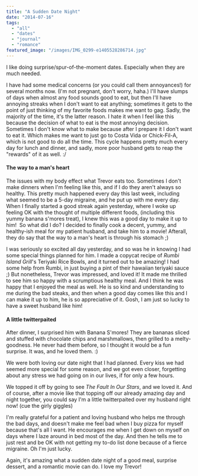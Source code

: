 ```yaml
---
title: "A Sudden Date Night"
date: "2014-07-16"
tags:
  - "all"
  - "dates"
  - "journal"
  - "romance"
featured_image: "/images/IMG_0299-e1405528286714.jpg"
---
```


I like doing surprise/spur-of-the-moment dates. Especially when they are much needed.

I have had some medical concerns (or you could call them annoyances!) for several months now. (I'm not pregnant, don't worry, haha.) I'll have slumps of days when almost any food sounds good to eat, but then I'll have annoying streaks when I don't want to eat anything; sometimes it gets to the point of just thinking of my favorite foods makes me want to gag. Sadly, the majority of the time, it's the latter reason. I hate it when I feel like this because the decision of what to eat is the most annoying decision. Sometimes I don't know what to make because after I prepare it I don't want to eat it. Which makes me want to just go to Costa Vida or Chick-Fil-A, which is not good to do all the time. This cycle happens pretty much every day for lunch and dinner, and sadly, more poor husband gets to reap the "rewards" of it as well. :/

#### The way to a man's heart

The issues with my body effect what Trevor eats too. Sometimes I don't make dinners when I'm feeling like this, and if I do they aren't always so healthy. This pretty much happened every day this last week, including what seemed to be a 5-day migraine, and he put up with me every day. When I finally started a good streak again yesterday, where I woke up feeling OK with the thought of multiple different foods, (including this yummy banana s'mores treat), I knew this was a good day to make it up to him!  So what did I do? I decided to finally cook a decent, yummy, and healthy-ish meal for my patient husband, and take him to a movie! Afterall, they do say that the way to a man's heart is through his stomach ;)

I was seriously so excited all day yesterday, and so was he in knowing I had some special things planned for him. I made a copycat recipe of _Rumbi Island Grill_'s Teriyaki Rice Bowls, and it turned out to be amazing! I had some help from Rumbi, in just buying a pint of their hawaiian teriyaki sauce ;) But nonetheless, Trevor was impressed, and loved it! It made me thrilled to see him so happy with a scrumptious healthy meal. And I think he was happy that I enjoyed the meal as well. He is so kind and understanding to me during the bad steaks, and then when a good day comes like this and I can make it up to him, he is so appreciative of it. Gosh, I am just so lucky to have a sweet husband like him!

#### A little twitterpaited

After dinner, I surprised him with Banana S'mores! They are bananas sliced and stuffed with chocolate chips and marshmallows, then grilled to a melty-goodness. He never had them before, so I thought it would be a fun surprise. It was, and he loved them. :)

We were both loving our date night that I had planned. Every kiss we had seemed more special for some reason, and we got even closer, forgetting about any stress we had going on in our lives, if for only a few hours.

We topped it off by going to see _The Fault In Our Stars_, and we loved it. And of course, after a movie like that topping off our already amazing day and night together, you could say I'm a little twitterpaited over my husband right now! (cue the girly giggles)

I'm really grateful for a patient and loving husband who helps me through the bad days, and doesn't make me feel bad when I buy pizza for myself because that's all I want. He encourages me when I get down on myself on days where I laze around in bed most of the day. And then he tells me to just rest and be OK with not getting my to-do list done because of a fierce migraine. Oh I'm just lucky.

Again, it's amazing what a sudden date night of a good meal, surprise dessert, and a romantic movie can do. I love my Trevor!
